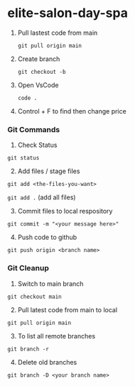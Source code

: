# elite-salon-day-spa

1. Pull lastest code from main 

    `git pull origin main`

 2. Create branch 
   
    `git checkout -b`

3. Open VsCode

   `code . `

4. Control + F to find then change price

### Git Commands 
1. Check Status

`git status`

2. Add files / stage files

`git add <the-files-you-want>`

`git add .` (add all files)

3. Commit files to local respository

`git commit -m "<your message here>"`

4. Push code to github

`git push origin <branch name>`

### Git Cleanup

1. Switch to main branch

`git checkout main`

2. Pull latest code from main to local

`git pull origin main`

3. To list all remote branches

`git branch -r`

4. Delete old branches

`git branch -D <your branch name>`